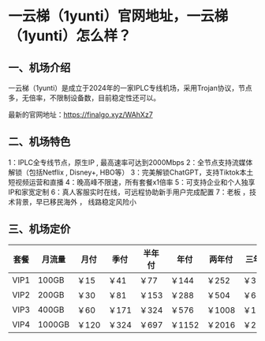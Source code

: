 # 一云梯（1yunti）官网地址，一云梯（1yunti）怎么样？

## 一、机场介绍

一云梯（1yunti）是成立于2024年的一家IPLC专线机场，采用Trojan协议，节点多，无倍率，不限制设备数，目前稳定性还可以。

最新的官网地址：https://finalgo.xyz/WAhXz7

## 二、机场特色

1：IPLC全专线节点，原生IP , 最高速率可达到2000Mbps
2：全节点支持流媒体解锁（包括Netflix , Disney+, HBO等）
3：完美解锁ChatGPT，支持Tiktok本土短视频运营和直播
4：晚高峰不限速，所有套餐x1倍率
5：可支持企业和个人独享IP和家宽定制
6：真人客服实时在线，可远程协助新手用户完成配置
7：老板 ，技术背景，早已移民海外 ， 线路稳定风险小

## 三、机场定价

| 套餐 | 月流量 | 月付  | 季付  | 半年付 | 年付   | 两年付 | 三年付 |
| ---- | ------ | ----- | ----- | ------ | ------ | ------ | ------ |
| VIP1 | 100GB  | ￥15  | ￥41  | ￥77   | ￥144  | ￥252  | ￥324  |
| VIP2 | 200GB  | ￥30  | ￥81  | ￥153  | ￥288  | ￥504  | ￥648  |
| VIP3 | 400GB  | ￥60  | ￥171 | ￥324  | ￥576  | ￥1008 | ￥1296 |
| VIP4 | 1000GB | ￥120 | ￥324 | ￥697  | ￥1152 | ￥2016 | ￥2592 |
